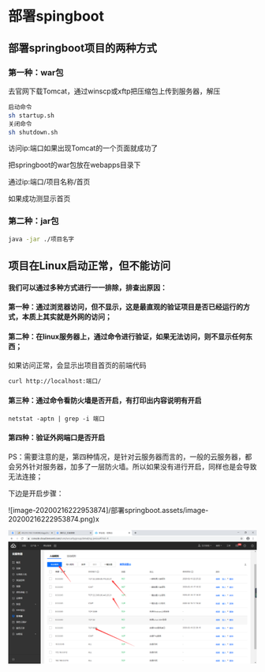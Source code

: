 # 部署spingboot

## 部署springboot项目的两种方式

### 第一种：war包

去官网下载Tomcat，通过winscp或xftp把压缩包上传到服务器，解压

~~~bash
启动命令 
sh startup.sh
关闭命令
sh shutdown.sh
~~~

访问ip:端口如果出现Tomcat的一个页面就成功了

把springboot的war包放在webapps目录下

通过ip:端口/项目名称/首页

如果成功测显示首页

### 第二种：jar包

~~~bash
java -jar ./项目名字
~~~

## 项目在Linux启动正常，但不能访问

#### 我们可以通过多种方式进行一一排除，排查出原因：

#### 第一种：通过浏览器访问，但不显示，这是最直观的验证项目是否已经运行的方式，本质上其实就是外网的访问；

#### 第二种：在linux服务器上，通过命令进行验证，如果无法访问，则不显示任何东西；

如果访问正常，会显示出项目首页的前端代码

~~~bash
curl http://localhost:端口/
~~~



#### 第三种：通过命令看防火墙是否开启，有打印出内容说明有开启

~~~ba
netstat -aptn | grep -i 端口
~~~



#### 第四种：验证外网端口是否开启

PS：需要注意的是，第四种情况，是针对云服务器而言的，一般的云服务器，都会另外针对服务器，加多了一层防火墙。所以如果没有进行开启，同样也是会导致无法连接；

下边是开启步骤：

![image-20200216222953874]/部署springboot.assets/image-20200216222953874.png)x

![image-20200216223050452](./部署springboot.assets/image-20200216223050452.png)
